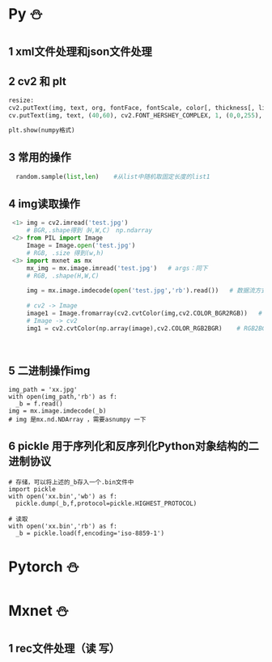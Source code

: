 # Py :snowman:

## 1 xml文件处理和json文件处理


## 2 cv2 和 plt
  ```python
  resize: 
  cv2.putText(img, text, org, fontFace, fontScale, color[, thickness[, lineType[, bottomLeftOrigin]]])
  cv.putText(img, text, (40,60), cv2.FONT_HERSHEY_COMPLEX, 1, (0,0,255), 1, 4)
  
  plt.show(numpy格式)
  
  ```

## 3 常用的操作

```python
  random.sample(list,len)    #从list中随机取固定长度的list1
```


## 4 img读取操作

```python
 <1> img = cv2.imread('test.jpg')
     # BGR,.shape得到（H,W,C） np.ndarray
 <2> from PIL import Image
     Image = Image.open('test.jpg')
     # RGB, .size 得到(w,h)
 <3> import mxnet as mx
     mx_img = mx.image.imread('test.jpg')   # args：同下
     # RGB, .shape(H,W,C)
     
     img = mx.image.imdecode(open('test.jpg','rb').read())   # 数据流方式   args:flag = 1 / 0 (3channels/gray),to_rgb = 1 / 0 (RGB/BGR)
     
     # cv2 -> Image
     image1 = Image.fromarray(cv2.cvtColor(img,cv2.COLOR_BGR2RGB))   # array
     # Image -> cv2
     img1 = cv2.cvtColor(np.array(image),cv2.COLOR_RGB2BGR)    # RGB2BGR
     
     
```


## 5 二进制操作img
```
img_path = 'xx.jpg'
with open(img_path,'rb') as f:
  _b = f.read()
img = mx.image.imdecode(_b)
# img 是mx.nd.NDArray ，需要asnumpy 一下
```

## 6 pickle 用于序列化和反序列化Python对象结构的二进制协议
```
# 存储，可以将上述的_b存入一个.bin文件中
import pickle
with open('xx.bin','wb') as f:
  pickle.dump(_b,f,protocol=pickle.HIGHEST_PROTOCOL)
  
# 读取
with open('xx.bin','rb') as f:
  _b = pickle.load(f,encoding='iso-8859-1')

```

# Pytorch :snowman:




# Mxnet :snowman:

## 1 rec文件处理（读 写）


